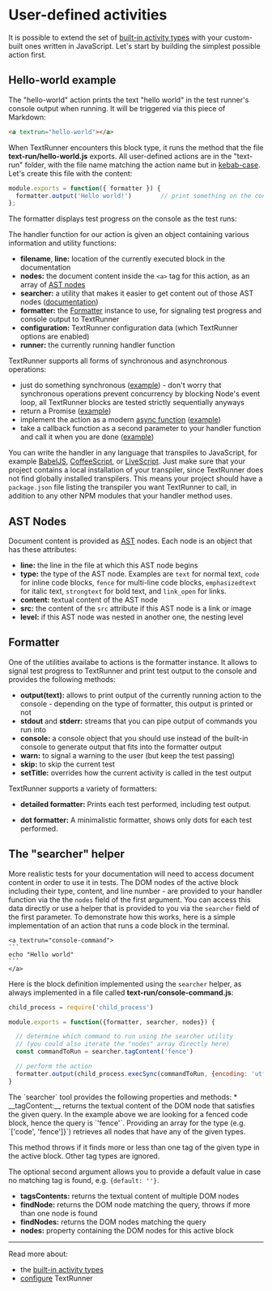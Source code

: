# User-defined activities

It is possible to extend the set of
[built-in activity types](built-in-activity-types)
with your custom-built ones written in JavaScript.
Let's start by building the simplest possible action first.


## Hello-world example

The "hello-world" action prints the text "hello world"
in the test runner's console output when running.
It will be triggered via this piece of Markdown:

<a textrun="create-markdown-file">

```html
<a textrun="hello-world"></a>
```
</a>

When TextRunner encounters this block type,
it runs the method that the file <a textrun="create-file">__text-run/hello-world.js__ exports.
All user-defined actions are in the "text-run" folder,
with the file name matching the action name
but in [kebab-case](http://wiki.c2.com/?KebabCase).
Let's create this file with the content:

```javascript
module.exports = function({ formatter }) {
  formatter.output('Hello world!')        // print something on the console
};
```

</a>

<a textrun="run-textrun">
The formatter displays test progress on the console as the test runs:
</a>

The handler function for our action is given an object containing various information and utility functions:

<a textrun="verify-handler-args">

* __filename__, __line:__ location of the currently executed block in the documentation
* __nodes:__ the document content inside the `<a>` tag for this action,
  as an array of [AST nodes](#ast-nodes)
* __searcher:__ a utility that makes it easier to get content out of those AST nodes ([documentation](#the-searcher-helper))
* __formatter:__ the [Formatter](#formatter) instance to use, for signaling test progress and console output to TextRunner
* __configuration:__ TextRunner configuration data (which TextRunner options are enabled)
* __runner:__ the currently running handler function
</a>

TextRunner supports all forms of synchronous and asynchronous operations:
* just do something synchronous ([example](examples/custom-action-sync/text-run/hello-world.js)) -
  don't worry that synchronous operations prevent concurrency by blocking Node's event loop,
  all TextRunner blocks are tested strictly sequentially anyways
* return a Promise ([example](examples/custom-action-promise/text-run/hello-world.js))
* implement the action as a modern
  [async function](https://developer.mozilla.org/en-US/docs/Web/JavaScript/Reference/Statements/async_function)
  ([example](examples/custom-action-async/text-run/hello-world.js))
* take a callback function as a second parameter to your handler function and call it when you are done
  ([example](examples/custom-action-callback/text-run/hello-world.js))

You can write the handler in any language that transpiles to JavaScript,
for example [BabelJS](https://babeljs.io),
[CoffeeScript](http://coffeescript.org),
or [LiveScript](http://livescript.net).
Just make sure that your project contains a local installation of your transpiler,
since TextRunner does not find globally installed transpilers.
This means your project should have a `package.json` file listing the transpiler you want TextRunner to call,
in addition to any other NPM modules that your handler method uses.


## AST Nodes

Document content is provided as [AST](https://en.wikipedia.org/wiki/Abstract_syntax_tree) nodes.
Each node is an object that has these attributes:
* __line:__ the line in the file at which this AST node begins
* __type:__ the type of the AST node. Examples are
            `text` for normal text,
            `code` for inline code blocks,
            `fence` for multi-line code blocks,
            `emphasizedtext` for italic text,
            `strongtext` for bold text,
            and `link_open` for links.
* __content:__ textual content of the AST node
* __src:__ the content of the `src` attribute if this AST node is a link or image
* __level:__ if this AST node was nested in another one, the nesting level


## Formatter

One of the utilities availabe to actions is the formatter instance.
It allows to signal test progress to TextRunner and print test output to the console
and provides the following methods:

* __output(text):__
  allows to print output of the currently running action to the console -
  depending on the type of formatter, this output is printed or not
* __stdout__ and __stderr:__
  streams that you can pipe output of commands you run into
* __console:__
  a console object that you should use instead of the built-in console
  to generate output that fits into the formatter output
* __warn:__ to signal a warning to the user (but keep the test passing)
* __skip:__ to skip the current test
* __setTitle:__ overrides how the current activity is called in the test output


TextRunner supports a variety of formatters:

* __detailed formatter:__
  Prints each test performed, including test output.

* __dot formatter:__
  A minimalistic formatter, shows only dots for each test performed.


## The "searcher" helper

More realistic tests for your documentation
will need to access document content
in order to use it in tests.
The DOM nodes of the active block
including their type, content, and line number -
are provided to your handler function
via the the `nodes` field of the first argument.
You can access this data directly
or use a helper that is provided to you via the `searcher` field of the first parameter.
To demonstrate how this works,
here is a simple implementation of an action that runs a code block in the terminal.

<a textrun="create-markdown-file">

```
<a textrun="console-command">
`​``
echo "Hello world"
`​``
</a>
```
</a>

Here is the block definition implemented using the `searcher` helper,
as always implemented in a file called
<a textrun="create-file">
__text-run/console-command.js__:

```javascript
child_process = require('child_process')

module.exports = function({formatter, searcher, nodes}) {

  // determine which command to run using the searcher utility
  // (you could also iterate the "nodes" array directly here)
  const commandToRun = searcher.tagContent('fence')

  // perform the action
  formatter.output(child_process.execSync(commandToRun, {encoding: 'utf8'}))
}
```
</a>

<a textrun="run-textrun"></a>

<a textrun="verify-searcher-methods">
The `searcher` tool provides the following properties and methods:
* __tagContent:__ returns the textual content of the DOM node
  that satisfies the given query.
  In the example above we are looking for a fenced code block,
  hence the query is `'fence'`.
  Providing an array for the type (e.g. `['code', 'fence']}`)
  retrieves all nodes that have any of the given types.

  This method throws if it finds more or less than one tag of the given type
  in the active block. Other tag types are ignored.

  The optional second argument allows you to provide a default value
  in case no matching tag is found, e.g. `{default: ''}`.
* __tagsContents:__ returns the textual content of multiple DOM nodes
* __findNode:__ returns the DOM node matching the query,
  throws if more than one node is found
* __findNodes:__ returns the DOM nodes matching the query
* __nodes:__ property containing the DOM nodes for this active block
</a>

<hr>

Read more about:
- the [built-in activity types](built-in-activity-types)
- [configure](configuration.md) TextRunner
